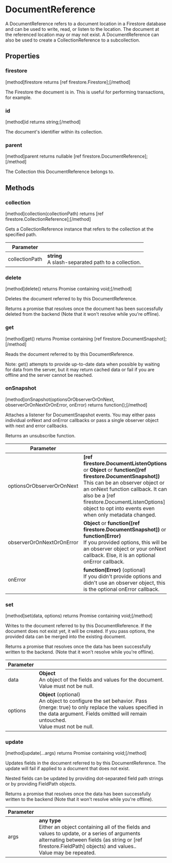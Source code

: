 # DocumentReference

A DocumentReference refers to a document location in a Firestore database and can be used to write, read, or listen to the location. The document at the referenced location may or may not exist. A DocumentReference can also be used to create a CollectionReference to a subcollection.

## Properties

### firestore
[method]firestore returns [ref firestore.Firestore];[/method]

The Firestore the document is in. This is useful for performing transactions, for example.

### id
[method]id returns string;[/method]

The document's identifier within its collection.

### parent
[method]parent returns nullable [ref firestore.DocumentReference];[/method]

The Collection this DocumentReference belongs to.

## Methods

### collection
[method]collection(collectionPath) returns [ref firestore.CollectionReference];[/method]

Gets a CollectionReference instance that refers to the collection at the specified path.

| Parameter |         |
| --------- | ------- |
| collectionPath  | **string** <br /> A slash-separated path to a collection. |

### delete
[method]delete() returns Promise containing void;[/method]

Deletes the document referred to by this DocumentReference.

Returns a promise that resolves once the document has been successfully deleted from the backend (Note that it won't resolve while you're offline).

### get
[method]get() returns Promise containing [ref firestore.DocumentSnapshot];[/method]

Reads the document referred to by this DocumentReference.

Note: get() attempts to provide up-to-date data when possible by waiting for data from the server, but it may return cached data or fail if you are offline and the server cannot be reached.

### onSnapshot
[method]onSnapshot(optionsOrObserverOrOnNext, observerOrOnNextOrOnError, onError) returns function();[/method]

Attaches a listener for DocumentSnapshot events. You may either pass individual onNext and onError callbacks or pass a single observer object with next and error callbacks.

Returns an unsubscribe function.

| Parameter |         |
| --------- | ------- |
| optionsOrObserverOrOnNext  | **[ref firestore.DocumentListenOptions]** or **Object** or **function([ref firestore.DocumentSnapshot])** <br /> This can be an observer object or an onNext function callback. It can also be a [ref firestore.DocumentListenOptions] object to opt into events even when only metadata changed. |
| observerOrOnNextOrOnError  | **Object** or **function([ref firestore.DocumentSnapshot])** or  **function(Error)** <br /> If you provided options, this will be an observer object or your onNext callback. Else, it is an optional onError callback. |
| onError  | **function(Error)** (optional) <br /> If you didn't provide options and didn't use an observer object, this is the optional onError callback. |

### set
[method]set(data, options) returns Promise containing void;[/method]

Writes to the document referred to by this DocumentReference. If the document does not exist yet, it will be created. If you pass options, the provided data can be merged into the existing document.

Returns a promise that resolves once the data has been successfully written to the backend. (Note that it won't resolve while you're offline).

| Parameter |         |
| --------- | ------- |
| data  | **Object** <br /> An object of the fields and values for the document. <br /> Value must not be null. |
| options  | **Object** (optional) <br /> An object to configure the set behavior. Pass {merge: true} to only replace the values specified in the data argument. Fields omitted will remain untouched. <br /> Value must not be null. |

### update
[method]update(...args) returns Promise containing void;[/method]

Updates fields in the document referred to by this DocumentReference. The update will fail if applied to a document that does not exist.

Nested fields can be updated by providing dot-separated field path strings or by providing FieldPath objects.

Returns a promise that resolves once the data has been successfully written to the backend (Note that it won't resolve while you're offline).

| Parameter |         |
| --------- | ------- |
| args  | **any type** <br /> Either an object containing all of the fields and values to update, or a series of arguments alternating between fields (as string or [ref firestore.FieldPath] objects) and values.. <br /> Value may be repeated. |
